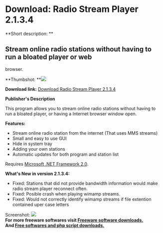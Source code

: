 # Download: Radio Stream Player 2.1.3.4

**Short description: **

## Stream online radio stations without having to run a bloated player or web
browser.

  
**Thumbshot: **![](http://www.freewarefiles.com/screenshot/radiostreamplayer_md.gif)   
  
**Download link:** [Download Radio Stream Player 2.1.3.4](http://freesoftwares.boysofts.com/Radio-Stream-Player_program_31587.html)  
  

**Publisher's Description**  
  

This program allows you to stream online radio stations without having to run
a bloated player, or having a Internet browser window open.

**Features:**

  * Stream online radio station from the internet (That uses MMS streams) 
  * Small and easy to use GUI 
  * Hide in system tray 
  * Adding your own stations 
  * Automatic updates for both program and station list 

Requires [Microsoft .NET Framework
2.0](http://www.freewarefiles.com/program_10_108_16026.html).

**What's New in version 2.1.3.4:**

  * Fixed: Stations that did not provide bandwidth information would make radio stream player reconnect often. 
  * Fixed: Posible crash when playing wimamp streams. 
  * Fixed: Would not correctly identify wimamp streams if file extention contained uper case letters 

  
  
Screenshot: ![](http://www.freewarefiles.com/screenshot/radiostreamplayer.gif)  
**For more freeware softwares visit [Freeware software downloads.](http://freesoftwares.boysofts.com/)**   
**And [Free softwares and php script downloads.](http://www.boysofts.com/)**

